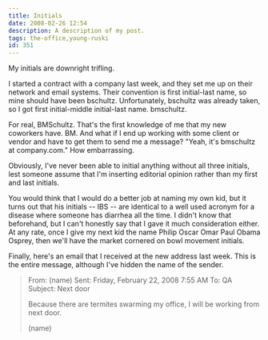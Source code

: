 ```yaml
---
title: Initials
date: 2008-02-26 12:54
description: A description of my post.
tags: the-office,young-ruski
id: 351
---
```

My initials are downright trifling.

I started a contract with a company last week, and they set me up on their network and email systems.  Their convention is first initial-last name, so mine should have been bschultz.  Unfortunately, bschultz was already taken, so I got first initial-middle initial-last name.  bmschultz.

For real, BMSchultz.  That's the first knowledge of me that my new coworkers have.  BM.  And what if I end up working with some client or vendor and have to get them to send me a message?  "Yeah, it's bmschultz at company.com."  How embarrassing.

Obviously, I've never been able to initial anything without all three initials, lest someone assume that I'm inserting editorial opinion rather than my first and last initials.

You would think that I would do a better job at naming my own kid, but it turns out that his initials -- IBS -- are identical to a well used acronym for a disease where someone has diarrhea all the time.  I didn't know that beforehand, but I can't honestly say that I gave it much consideration either.  At any rate, once I give my next kid the name Philip Oscar Omar Paul Obama Osprey, then we'll have the market cornered on bowl movement initials.

Finally, here's an email that I received at the new address last week.  This is the entire message, although I've hidden the name of the sender.

<blockquote>From: (name)
Sent: Friday, February 22, 2008 7:55 AM
To: QA
Subject: Next door

Because there are termites swarming my office, I will be working from next door.
 
(name)</blockquote>
